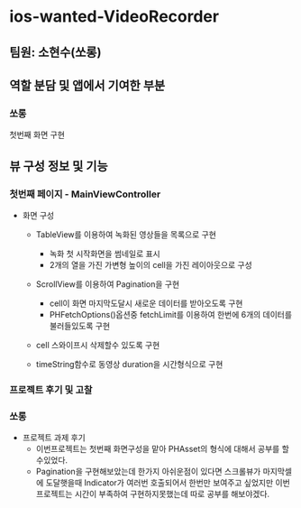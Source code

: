 # ios-wanted-VideoRecorder
## 팀원: 소현수(쏘롱)

## 역할 분담 및 앱에서 기여한 부분

### 쏘롱
첫번째 화면 구현


## 뷰 구성 정보 및 기능

### 첫번째 페이지 - MainViewController
- 화면 구성
  - TableView를 이용하여 녹화된 영상들을 목록으로 구현
    - 녹화 첫 시작화면을 썸네일로 표시
    - 2개의 열을 가진 가변형 높이의 cell을 가진 레이아웃으로 구성
  
  - ScrollView를 이용하여 Pagination을 구현
    - cell이 화면 마지막도달시 새로운 데이터를 받아오도록 구현
    - PHFetchOptions()옵션중 fetchLimit를 이용하여 한번에 6개의 데이터를 불러들있도록 구현
  - cell 스와이프시 삭제할수 있도록 구현
  - timeString함수로 동영상 duration을 시간형식으로 구현
    
### 프로젝트 후기 및 고찰
    

### 쏘롱
  - 프로젝트 과제 후기
    - 이번프로젝트는 첫번째 화면구성을 맡아 PHAsset의 형식에 대해서 공부를 할수있었다. 
    - Pagination을 구현해보았는데  한가지 아쉬운점이 있다면 스크롤뷰가 마지막셀에 도달햇을때 Indicator가 여러번 호출되어서  한번만 보여주고 싶었지만 이번프로젝트는 시간이 부족하여 구현하지못했는데 따로 공부를 해보야겠다.

